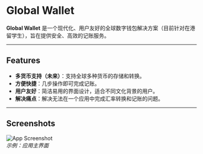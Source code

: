 # Global Wallet

**Global Wallet** 是一个现代化、用户友好的全球数字钱包解决方案（目前针对在港留学生），旨在提供安全、高效的记账服务。

---

## Features

- **多货币支持（未来）**：支持全球多种货币的存储和转换。
- **方便快捷**：几步操作即可完成记账。
- **用户友好**：简洁易用的界面设计，适合不同文化背景的用户。
- **解决痛点**：解决无法在一个应用中完成汇率转换和记账的问题。

---

## Screenshots

![App Screenshot](https://via.placeholder.com/800x400)  
*示例：应用主界面*
